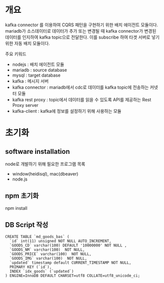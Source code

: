 # 개요
kafka connector 를 이용하여 CQRS 패턴을 구현하기 위한 배치 에이전트 모듈이다.
mariadb가 소스데이터로 데이터가 추가 또는 변경될 때 kafka connector가 변경된 데이터를 인지하여 kafka topic으로 전달한다. 이를 subscribe 하여 타겟 서버로 넣기 위한 자동 배치 모듈이다.   

주요 키워드
- nodejs : 배치 에이전트 모듈
- mariadb : source database
- mysql : target database
- kafka : 메시지 서버
- kafka connector : mariadb에서 cdc로 데이터를  kafka topic에 전송하는 커넷터 모듈
- kafka rest proxy : topic에서 데이터를 읽을 수 있도록 API를 제공하는 Rest Proxy server
- kafka-client : kafka에 정보를 설정하기 위해 사용하는 모듈

# 초기화 
## software installation
node로 개발하기 위해 필요한 프로그램 목록
- window(heidisql), mac(dbeaver)
- node.js

## npm 초기화 
npm install

## DB Script 작성
```
CREATE TABLE `md_goods_bas` (
  `id` int(11) unsigned NOT NULL AUTO_INCREMENT,
  `GOODS_CD` varchar(100) DEFAULT '10000000' NOT NULL ,
  `GOODS_NM` varchar(100)  NOT NULL,
  `GOODS_PRICE` varchar(100)  NOT NULL,
  `GOODS_IMG` varchar(100)  NOT NULL,
  `updated` timestamp default CURRENT_TIMESTAMP NOT NULL,
  PRIMARY KEY (`id`),
  INDEX `idx_goods` (`updated`)
) ENGINE=InnoDB DEFAULT CHARSET=utf8 COLLATE=utf8_unicode_ci;
```


